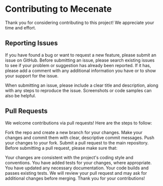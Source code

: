 # Contributing to Mecenate

Thank you for considering contributing to this project! We appreciate your time and effort.

## Reporting Issues

If you have found a bug or want to request a new feature, please submit an issue on GitHub. Before submitting an issue, please search existing issues to see if your problem or suggestion has already been reported. If it has, please add a comment with any additional information you have or to show your support for the issue.

When submitting an issue, please include a clear title and description, along with any steps to reproduce the issue. Screenshots or code samples can also be helpful.

## Pull Requests

We welcome contributions via pull requests! Here are the steps to follow:

Fork the repo and create a new branch for your changes.
Make your changes and commit them with clear, descriptive commit messages.
Push your changes to your fork.
Submit a pull request to the main repository.
Before submitting a pull request, please make sure that:

Your changes are consistent with the project's coding style and conventions.
You have added tests for your changes, where appropriate.
You have updated any necessary documentation.
Your code builds and passes existing tests.
We will review your pull request and may ask for additional changes before merging. Thank you for your contributions!
